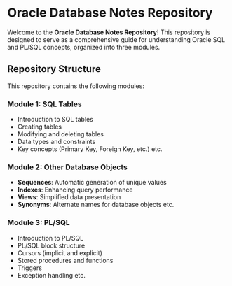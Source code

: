# Oracle Database Notes Repository

Welcome to the **Oracle Database Notes Repository**! This repository is designed to serve as a comprehensive guide for understanding Oracle SQL and PL/SQL concepts, organized into three modules.

## Repository Structure

This repository contains the following modules:

### Module 1: **SQL Tables**
- Introduction to SQL tables
- Creating tables
- Modifying and deleting tables
- Data types and constraints
- Key concepts (Primary Key, Foreign Key, etc.)
etc.

### Module 2: **Other Database Objects**
- **Sequences**: Automatic generation of unique values
- **Indexes**: Enhancing query performance
- **Views**: Simplified data presentation
- **Synonyms**: Alternate names for database objects
etc.

### Module 3: **PL/SQL**
- Introduction to PL/SQL
- PL/SQL block structure
- Cursors (implicit and explicit)
- Stored procedures and functions
- Triggers
- Exception handling
etc.